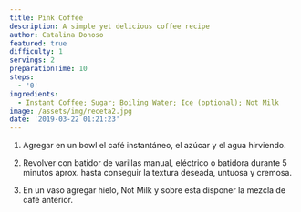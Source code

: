 ```yaml
---
title: Pink Coffee
description: A simple yet delicious coffee recipe
author: Catalina Donoso
featured: true
difficulty: 1
servings: 2
preparationTime: 10
steps:
  - '0'
ingredients:
  - Instant Coffee; Sugar; Boiling Water; Ice (optional); Not Milk
image: /assets/img/receta2.jpg
date: '2019-03-22 01:21:23'
---
```

1. Agregar en un bowl el café instantáneo, el azúcar y el agua hirviendo.

2. Revolver con batidor de varillas manual, eléctrico o batidora durante 5 minutos aprox. hasta conseguir la textura deseada, untuosa y cremosa.		

3. En un vaso agregar hielo, Not Milk y sobre esta disponer la mezcla de café anterior.
